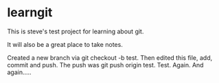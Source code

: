 learngit
========
This is steve's test project for learning about git.

It will also be a great place to take notes.

Created a new branch via git checkout -b test.  Then edited this file, add, commit and push. The push was git push origin test.
Test. Again. And again.....
